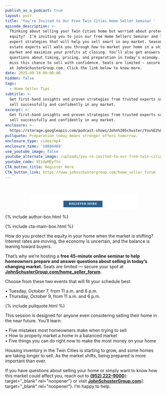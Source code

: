 ```yaml
---
publish_as_a_podcast: true
layout: post
title: 'You’re Invited to Our Free Twin Cities Home Seller Seminar '
episode_description: >-
  Thinking about selling your Twin Cities home but worried about protecting your
  equity?  I’m inviting you to join our free Home Sellers Seminar and learn
  expert strategies that will help you sell smart in any market. Seasoned real
  estate experts will walk you through how to market your home in a shifting
  market and maximize your profits at closing. You’ll also get answers to your
  questions about timing, pricing, and preparation in today’s economy. Don’t
  miss this chance to sell with confidence. Seats are limited - secure your spot
  at JohnSchusterGroup.com. Click the link below to know more.
date: 2025-09-10 00:00:00
hidden: false
tags:
  - Home Seller Tips
subtitle: >-
  Get first-hand insights and proven strategies from trusted experts so you can
  sell successfully and confidently in any market.
excerpt: >-
  Get first-hand insights and proven strategies from trusted experts so you can
  sell successfully and confidently in any market.
enclosure: >-
  https://storage.googleapis.com/podcast-shows/John%20Schuster/You%E2%80%99re%20Invited%20to%20Our%20Free%20Twin%20Cities%20Home%20Seller%20Seminar.mp4
pullquote: Preparation today means stronger offers tomorrow.
enclosure_type: video/mp4
enclosure_time: '18886469'
use_youtube_image: false
youtube_alternate_image: /uploads/you-re-invited-to-our-free-twin-cities-home-seller-seminar.jpg
youtube_code: VEidpMEyfto
CTA_button_title: Register Here
CTA_button_link: https://www.johnschustergroup.com/home_seller_forum
---
```

&nbsp;

<div style="text-align:center;">
  <a href="https://www.johnschustergroup.com/home_seller_forum" target="_blank">
    <img src="/uploads/free-twin-cities-home-seller-seminar-btn-1.jpg" alt="Register Here" width="350" />
  </a>
</div>

{% include author-box.html %}

{% include cta-main-box.html %}

How do you protect the equity in your home when the market is shifting? Interest rates are moving, the economy is uncertain, and the balance is leaning toward buyers.

That’s why we’re hosting a **free 45-minute online seminar to help homeowners prepare and answer questions about selling in today’s changing market.** Seats are limited — secure your spot at [**JohnSchusterGroup.com/home\_seller\_forum**](https://www.johnschustergroup.com/home_seller_forum)**.**

Choose from these two events that will fit your schedule best:

*•* Tuesday, October 7, from 11 a.m. and 6 p.m.<br>*•* Thursday, October 9, from 11 a.m. and 6 p.m.

{% include pullquote.html %}

This session is designed for anyone even considering selling their home in the near future. You’ll learn:

*•* Five mistakes most homeowners make when trying to sell<br>*•* How to properly market a home in a balanced market<br>*•* Five things you can do right now to make the most money on your home

Housing inventory in the Twin Cities is starting to grow, and some homes are taking longer to sell. As the market shifts, being prepared is more important than ever.

If you have questions about selling your home or simply want to know how this market could affect you, reach out to [**(952) 222-9000**](tel:9522229000){: target="_blank" rel="noopener"} or visit [**JohnSchusterGroup.com**](https://www.johnschustergroup.com/home_seller_forum){: target="_blank" rel="noopener"}. I’m happy to help.